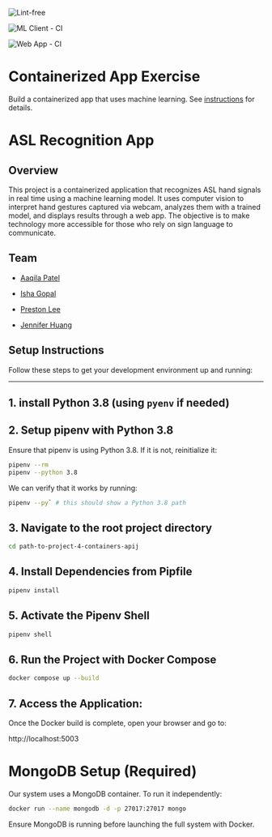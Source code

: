 ![Lint-free](https://github.com/nyu-software-engineering/containerized-app-exercise/actions/workflows/lint.yml/badge.svg)

![ML Client - CI](https://github.com/software-students-spring2025/4-containers-apij/actions/workflows/ml-client.yml/badge.svg?branch=main)


![Web App - CI](https://github.com/software-students-spring2025/4-containers-apij/actions/workflows/web-app.yml/badge.svg)


# Containerized App Exercise

Build a containerized app that uses machine learning. See [instructions](./instructions.md) for details.

# ASL Recognition App

## Overview 
This project is a containerized application that recognizes ASL hand signals in real time using a machine learning model. It uses computer vision to interpret hand gestures captured via webcam, analyzes them with a trained model, and displays results through a web app. The objective is to make technology more accessible for those who rely on sign language to communicate.

## Team 
- [Aaqila Patel](https://github.com/aaqilap)

- [Isha Gopal](https://github.com/ishy04)

- [Preston Lee](https://github.com/prestonglee0805)

- [Jennifer Huang](https://github.com/jennhng)

## Setup Instructions

Follow these steps to get your development environment up and running:

---

## 1. install Python 3.8 (using `pyenv` if needed)

## 2. Setup pipenv with Python 3.8  

Ensure that pipenv is using Python 3.8. If it is not, reinitialize it: 

```bash
pipenv --rm
pipenv --python 3.8
```

We can verify that it works by running: 

```bash
pipenv --py` # this should show a Python 3.8 path 
```

## 3. Navigate to the root project directory 

```bash
cd path-to-project-4-containers-apij
```

## 4. Install Dependencies from Pipfile

```bash
pipenv install
```

## 5. Activate the Pipenv Shell 

```bash
pipenv shell 
```

## 6. Run the Project with Docker Compose 

```bash
docker compose up --build
```

## 7. Access the Application: 

Once the Docker build is complete, open your browser and go to: 

http://localhost:5003


# MongoDB Setup (Required) 
Our system uses a MongoDB container. To run it independently: 
```bash
docker run --name mongodb -d -p 27017:27017 mongo
```

Ensure MongoDB is running before launching the full system with Docker. 
